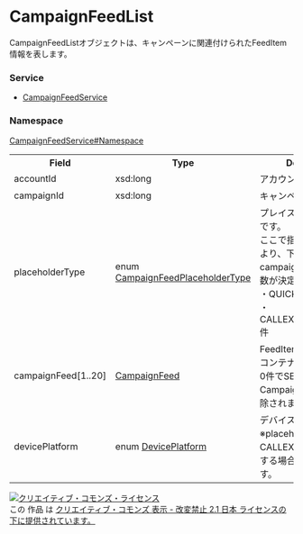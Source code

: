 # CampaignFeedList
CampaignFeedListオブジェクトは、キャンペーンに関連付けられたFeedItem情報を表します。
### Service
+ [CampaignFeedService](../../services/CampaignFeedService.md)

### Namespace
[CampaignFeedService#Namespace](../../services/CampaignFeedService.md#namespace)

<table>
 <tr>
  <th>Field</th>
  <th>Type</th>
  <th>Description</th>
  <th>response</th>
  <th>get</th>
  <th>add</th>
  <th>set</th>
  <th>remove</th>
 </tr>
 <tr>
  <td>accountId</td>
  <td>xsd:long</td>
  <td>アカウントIDです。</td>
  <td>yes</td>
  <td>-</td>
  <td>-</td>
  <td>Requirement</td>
  <td>-</td>
 </tr>
 <tr>
  <td>campaignId</td>
  <td>xsd:long</td>
  <td>キャンペーンIDです。</td>
  <td>yes</td>
  <td>-</td>
  <td>-</td>
  <td>Requirement</td>
  <td>-</td>
 </tr>
 <tr>
  <td>placeholderType</td>
  <td>enum <a href="CampaignFeedPlaceholderType.md">CampaignFeedPlaceholderType</a></td>
  <td>プレイスホルダータイプです。<br/>ここで指定したタイプにより、下のcampaignFeedの最大件数が決定します。<br/>
・QUICKLINK=max20件<br/>
・CALLEXTENSION=max1件</td>
  <td>yes</td>
  <td>-</td>
  <td>-</td>
  <td>Requirement<br>Updatable</td>
  <td>-</td>
 </tr>
 <tr>
  <td>campaignFeed[1..20]</td>
  <td><a href="CampaignFeed.md">CampaignFeed</a></td>
  <td>FeedItem情報を格納するコンテナです。<br>0件でSETするとCampaignFeedが全件削除されます。</td>
  <td>yes</td>
  <td>-</td>
  <td>-</td>
  <td>Requirement<br>Updatable</td>
  <td>-</td>
 </tr>
 <tr>
  <td>devicePlatform </td>
  <td>enum <a href="DevicePlatform.md">DevicePlatform</a></td>
  <td>デバイスの指定です。<br>※placeholderTypeにCALLEXTENSIONを指定する場合、指定不要です。</td>
  <td>yes</td>
  <td>-</td>
  <td>-</td>
  <td>Optional<br>Updatable</td>
  <td>-</td>
 </tr>
</table>

<a rel="license" href="http://creativecommons.org/licenses/by-nd/2.1/jp/"><img alt="クリエイティブ・コモンズ・ライセンス" style="border-width:0" src="https://i.creativecommons.org/l/by-nd/2.1/jp/88x31.png" /></a><br />この 作品 は <a rel="license" href="http://creativecommons.org/licenses/by-nd/2.1/jp/">クリエイティブ・コモンズ 表示 - 改変禁止 2.1 日本 ライセンスの下に提供されています。</a>
